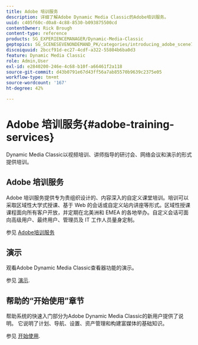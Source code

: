 ```yaml
---
title: Adobe 培训服务
description: 详细了解Adobe Dynamic Media Classic的Adobe培训服务。
uuid: c405f60c-d0a8-4c88-8530-b093875500cd
contentOwner: Rick Brough
content-type: reference
products: SG_EXPERIENCEMANAGER/Dynamic-Media-Classic
geptopics: SG_SCENESEVENONDEMAND_PK/categories/introducing_adobe_scene7
discoiquuid: 2bccf91d-ec27-4cdf-a322-55804b6ba0d3
feature: Dynamic Media Classic
role: Admin,User
exl-id: e2840200-246e-4c68-b10f-a66461f2a118
source-git-commit: d43b0791e67d43ff56a7ab85570b9639c2375e05
workflow-type: tm+mt
source-wordcount: '167'
ht-degree: 42%

---
```


# Adobe 培训服务{#adobe-training-services}

Dynamic Media Classic以视频培训、讲师指导的研讨会、网络会议和演示的形式提供培训。

## Adobe 培训服务

Adobe 培训服务提供专为贵组织设计的、内容深入的自定义课堂培训。培训可以采取区域性大学式授课、基于 Web 的会话或自定义站内讲座等形式。区域性授课课程面向所有客户开放，并定期在北美洲和 EMEA 的各地举办。自定义会话可面向高级用户、最终用户、管理员及 IT 工作人员量身定制。

参见 [Adobe培训服务](https://learning.adobe.com/)

## 演示

观看Adobe Dynamic Media Classic查看器功能的演示。

参见 [演示](https://landing.adobe.com/en/na/dynamic-media/ctir-2755/live-demos.html).

## 帮助的“开始使用”章节

帮助系统的快速入门部分为Adobe Dynamic Media Classic的新用户提供了说明。 它说明了计划、导航、设置、资产管理和构建富媒体的基础知识。

参见 [开始使用](dmc-platform-overview.md).
